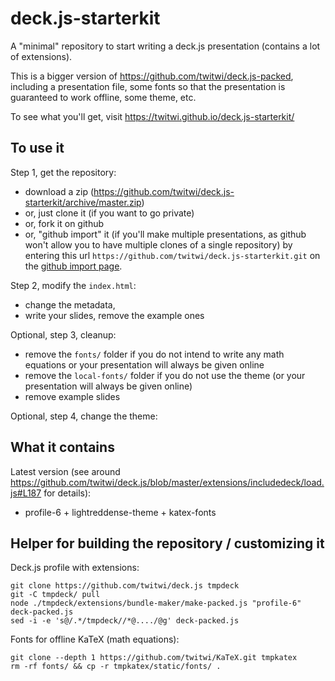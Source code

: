 # deck.js-starterkit

A "minimal" repository to start writing a deck.js presentation (contains a lot of extensions).

This is a bigger version of https://github.com/twitwi/deck.js-packed, including a presentation file, some fonts so that the presentation is guaranteed to work offline, some theme, etc.

To see what you'll get, visit https://twitwi.github.io/deck.js-starterkit/

##  To use it

Step 1, get the repository:
- download a zip (https://github.com/twitwi/deck.js-starterkit/archive/master.zip)
- or, just clone it (if you want to go private)
- or, fork it on github
- or, "github import" it (if you'll make multiple presentations, as github won't allow you to have multiple clones of a single repository) by entering this url `https://github.com/twitwi/deck.js-starterkit.git` on the [github import page](https://import.github.com).

Step 2, modify the `index.html`:
- change the metadata,
- write your slides, remove the example ones

Optional, step 3, cleanup:
- remove the `fonts/` folder if you do not intend to write any math equations or your presentation will always be given online
- remove the `local-fonts/` folder if you do not use the theme (or your presentation will always be given online)
- remove example slides

Optional, step 4, change the theme:


## What it contains

Latest version (see around https://github.com/twitwi/deck.js/blob/master/extensions/includedeck/load.js#L187 for details):
- profile-6 + lightreddense-theme + katex-fonts



## Helper for building the repository / customizing it

Deck.js profile with extensions:

    git clone https://github.com/twitwi/deck.js tmpdeck
    git -C tmpdeck/ pull
    node ./tmpdeck/extensions/bundle-maker/make-packed.js "profile-6" deck-packed.js
    sed -i -e 's@/.*/tmpdeck//*@..../@g' deck-packed.js

Fonts for offline KaTeX (math equations):

    git clone --depth 1 https://github.com/twitwi/KaTeX.git tmpkatex
    rm -rf fonts/ && cp -r tmpkatex/static/fonts/ .

